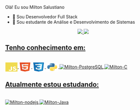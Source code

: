 Olá! Eu sou Milton Salustiano

- 🔭 Sou Desenvolvedor Full Stack
- 🌱 Sou estudante de Análise e Desenvolvimento de Sistemas

<div align="center">
  <a href="https://github.com/miltonneto10">
  <img height="180em" src="https://github-readme-stats.vercel.app/api?username=miltonneto10&show_icons=true&theme=dark&include_all_commits=true&count_private=true"/>
  <img height="180em" src="https://github-readme-stats.vercel.app/api/top-langs/?username=miltonneto10&layout=compact&langs_count=7&theme=dark"/>
</div>

## 

## Tenho conhecimento em:

<div style="display: inline_block"><br>
  <img align="center" alt="Milton-Js" height="30" width="40" src="https://raw.githubusercontent.com/devicons/devicon/master/icons/javascript/javascript-plain.svg">
  <img align="center" alt="Milton-HTML" height="30" width="40" src="https://raw.githubusercontent.com/devicons/devicon/master/icons/html5/html5-original.svg">
  <img align="center" alt="Milton-CSS" height="30" width="40" src="https://raw.githubusercontent.com/devicons/devicon/master/icons/css3/css3-original.svg">
  <img align="center" alt="Milton-Python" height="30" width="40" src="https://raw.githubusercontent.com/devicons/devicon/master/icons/python/python-original.svg">
  <img align="center" alt="Milton-PostgreSQL" height="30" width="40" src="https://cdn.jsdelivr.net/gh/devicons/devicon/icons/postgresql/postgresql-original.svg" />
  <img align="center" alt="Milton-C" height="30" width="40" src="https://cdn.jsdelivr.net/gh/devicons/devicon/icons/c/c-original.svg" />
</div>

##

## Atualmente estou estudando:
<div style="display: inline_block"><br>
  <img align="center" alt="Milton-nodejs" height="30" width="40"
src="https://cdn.jsdelivr.net/gh/devicons/devicon/icons/nodejs/nodejs-original.svg" />
  <img align="center" alt="Milton-Java" height="30" width="40"
src="https://cdn.jsdelivr.net/gh/devicons/devicon/icons/java/java-original-wordmark.svg" />
</div>
